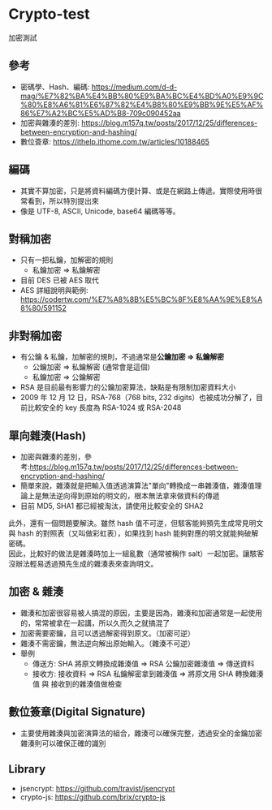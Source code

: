 # Crypto-test
加密測試

## 參考
* 密碼學、Hash、編碼: https://medium.com/d-d-mag/%E7%82%BA%E4%BB%80%E9%BA%BC%E4%BD%A0%E9%9C%80%E8%A6%81%E6%87%82%E4%B8%80%E9%BB%9E%E5%AF%86%E7%A2%BC%E5%AD%B8-709c090452aa
* 加密與雜湊的差別: https://blog.m157q.tw/posts/2017/12/25/differences-between-encryption-and-hashing/
* 數位簽章: https://ithelp.ithome.com.tw/articles/10188465

## 編碼
* 其實不算加密，只是將資料編碼方便計算、或是在網路上傳遞。實際使用時很常看到，所以特別提出來
* 像是 UTF-8, ASCII, Unicode, base64 編碼等等。

## 對稱加密
* 只有一把私鑰，加解密的規則
    * 私鑰加密 => 私鑰解密
* 目前 DES 已被 AES 取代
* AES 詳細說明與範例: https://codertw.com/%E7%A8%8B%E5%BC%8F%E8%AA%9E%E8%A8%80/591152

## 非對稱加密
* 有公鑰 & 私鑰，加解密的規則，不過通常是**公鑰加密 => 私鑰解密**
    * 公鑰加密 => 私鑰解密 (通常會是這個)
    * 私鑰加密 => 公鑰解密
* RSA 是目前最有影響力的公鑰加密算法，缺點是有限制加密資料大小
* 2009 年 12 月 12 日，RSA-768（768 bits, 232 digits）也被成功分解了，目前比較安全的 key 長度為 RSA-1024 或 RSA-2048

## 單向雜湊(Hash)
* 加密與雜湊的差別，參考:https://blog.m157q.tw/posts/2017/12/25/differences-between-encryption-and-hashing/
* 簡單來說，雜湊就是把輸入值透過演算法"單向"轉換成一串雜湊值，雜湊值理論上是無法逆向得到原始的明文的，根本無法拿來做資料的傳遞
* 目前 MD5, SHA1 都已經被淘汰，請使用比較安全的 SHA2

此外，還有一個問題要解決。雖然 hash 值不可逆，但駭客能夠預先生成常見明文與 hash 的對照表（又叫做彩虹表），如果找到 hash 能夠對應的明文就能夠破解密碼。  
因此，比較好的做法是雜湊時加上一組亂數（通常被稱作 salt）一起加密。讓駭客沒辦法輕易透過預先生成的雜湊表來查詢明文。  

## 加密 & 雜湊
* 雜湊和加密很容易被人搞混的原因，主要是因為，雜湊和加密通常是一起使用的，常常被拿在一起講，所以久而久之就搞混了
* 加密需要密鑰，且可以透過解密得到原文。（加密可逆）
* 雜湊不需密鑰，無法逆向解出原始輸入。（雜湊不可逆）
* 舉例
  * 傳送方: SHA 將原文轉換成雜湊值 => RSA 公鑰加密雜湊值 => 傳送資料
  * 接收方: 接收資料 => RSA 私鑰解密拿到雜湊值 => 將原文用 SHA 轉換雜湊值 與 接收到的雜湊值做檢查

## 數位簽章(Digital Signature)
* 主要使用雜湊與加密演算法的組合，雜湊可以確保完整，透過安全的金鑰加密雜湊則可以確保正確的識別

## Library
* jsencrypt: https://github.com/travist/jsencrypt
* crypto-js: https://github.com/brix/crypto-js